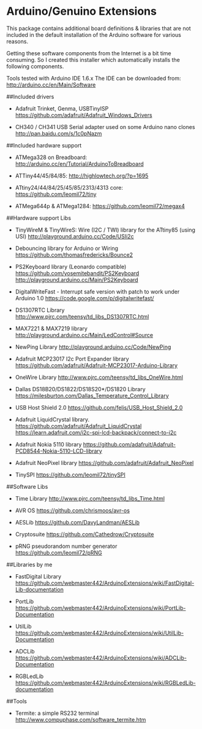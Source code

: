 # Arduino/Genuino Extensions

This package contains additional board definitions & libraries that are not
included in the default installation of the Arduino software for various reasons.

Getting these software components from the Internet is a bit time consuming.
So I created this installer which automatically installs the following components.

Tools tested with Arduino IDE 1.6.x The IDE can be downloaded from: http://arduino.cc/en/Main/Software

##Included drivers
* Adafruit Trinket, Genma, USBTinyISP
	https://github.com/adafruit/Adafruit_Windows_Drivers

* CH340 / CH341 USB Serial adapter used on some Arduino nano clones
	http://pan.baidu.com/s/1c0pNazm

##Included hardware support

* ATMega328 on Breadboard:
	http://arduino.cc/en/Tutorial/ArduinoToBreadboard
 
* ATTiny44/45/84/85:
	http://highlowtech.org/?p=1695
	
* ATtiny24/44/84/25/45/85/2313/4313 core:
	https://github.com/leomil72/tiny
 
* ATMega644p & ATMega1284:
	https://github.com/leomil72/megax4

##Hardware support Libs

* TinyWireM & TinyWireS: Wire (I2C / TWI) library for the ATtiny85 (using USI)
	http://playground.arduino.cc/Code/USIi2c

* Debouncing library for Arduino or Wiring
	https://github.com/thomasfredericks/Bounce2

* PS2Keyboard library (Leonardo compatible)
	https://github.com/yosemitebandit/PS2Keyboard
	http://playground.arduino.cc/Main/PS2Keyboard

* DigitalWriteFast - Interrupt safe version with patch to work under Arduino 1.0
	https://code.google.com/p/digitalwritefast/

* DS1307RTC Library
	http://www.pjrc.com/teensy/td_libs_DS1307RTC.html

* MAX7221 & MAX7219 library
	http://playground.arduino.cc/Main/LedControl#Source

* NewPing Library
	http://playground.arduino.cc/Code/NewPing

* Adafruit MCP23017 I2c Port Expander library
	https://github.com/adafruit/Adafruit-MCP23017-Arduino-Library

* OneWire Library
	http://www.pjrc.com/teensy/td_libs_OneWire.html
	
* Dallas DS18B20/DS1822/DS18S20*/DS1820 Library
	https://milesburton.com/Dallas_Temperature_Control_Library
	
* USB Host Shield 2.0
	https://github.com/felis/USB_Host_Shield_2.0

* Adafruit LiquidCrystal library.
	https://github.com/adafruit/Adafruit_LiquidCrystal
	https://learn.adafruit.com/i2c-spi-lcd-backpack/connect-to-i2c

* Adafruit Nokia 5110 library
	https://github.com/adafruit/Adafruit-PCD8544-Nokia-5110-LCD-library

* Adafruit NeoPixel library
	https://github.com/adafruit/Adafruit_NeoPixel

* TinySPI
	https://github.com/leomil72/tinySPI

##Software Libs

* Time Library
	http://www.pjrc.com/teensy/td_libs_Time.html
	
* AVR OS
	https://github.com/chrismoos/avr-os

* AESLib
	https://github.com/DavyLandman/AESLib

* Cryptosuite
	https://github.com/Cathedrow/Cryptosuite

* pRNG pseudorandom number generator
	https://github.com/leomil72/pRNG

##Libraries by me

* FastDigital Library
	https://github.com/webmaster442/ArduinoExtensions/wiki/FastDigital-Lib-documentation

* PortLib
	https://github.com/webmaster442/ArduinoExtensions/wiki/PortLib-Documentation

* UtilLib
	https://github.com/webmaster442/ArduinoExtensions/wiki/UtilLib-Documentation

* ADCLib
	https://github.com/webmaster442/ArduinoExtensions/wiki/ADCLib-Documentation

* RGBLedLib
	https://github.com/webmaster442/ArduinoExtensions/wiki/RGBLedLib-documentation

##Tools
* Termite: a simple RS232 terminal
	http://www.compuphase.com/software_termite.htm